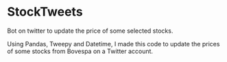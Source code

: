 # StockTweets
Bot on twitter to update the price of some selected stocks.

Using Pandas, Tweepy and Datetime, I made this code to update the prices of some stocks from Bovespa on a Twitter account.

